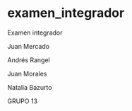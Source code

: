 # examen_integrador
Examen integrador

Juan Mercado

Andrés Rangel 

Juan Morales

Natalia Bazurto

GRUPO 13
